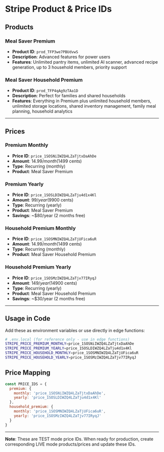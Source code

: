 # Stripe Product & Price IDs

## Products

### Meal Saver Premium
- **Product ID**: `prod_TFP3we7PBUdvwS`
- **Description**: Advanced features for power users
- **Features**: Unlimited pantry items, unlimited AI scanner, advanced recipe generation, up to 3 household members, priority support

### Meal Saver Household Premium
- **Product ID**: `prod_TFP4qAg9zTAa1D`
- **Description**: Perfect for families and shared households
- **Features**: Everything in Premium plus unlimited household members, unlimited storage locations, shared inventory management, family meal planning, household analytics

---

## Prices

### Premium Monthly
- **Price ID**: `price_1SOSNiIWZQ4LZaTjtxDaAhDe`
- **Amount**: $14.99/month ($1499 cents)
- **Type**: Recurring (monthly)
- **Product**: Meal Saver Premium

### Premium Yearly
- **Price ID**: `price_1SOSLDIWZQ4LZaTju4d1x4Kl`
- **Amount**: $99/year ($9900 cents)
- **Type**: Recurring (yearly)
- **Product**: Meal Saver Premium
- **Savings**: ~$80/year (2 months free)

### Household Premium Monthly
- **Price ID**: `price_1SOSMNIWZQ4LZaTjUFica6uR`
- **Amount**: $14.99/month ($1499 cents)
- **Type**: Recurring (monthly)
- **Product**: Meal Saver Household Premium

### Household Premium Yearly
- **Price ID**: `price_1SOSMzIWZQ4LZaTjv77IRyqJ`
- **Amount**: $149/year ($14900 cents)
- **Type**: Recurring (yearly)
- **Product**: Meal Saver Household Premium
- **Savings**: ~$30/year (2 months free)

---

## Usage in Code

Add these as environment variables or use directly in edge functions:

```bash
# .env.local (for reference only - use in edge functions)
STRIPE_PRICE_PREMIUM_MONTHLY=price_1SOSNiIWZQ4LZaTjtxDaAhDe
STRIPE_PRICE_PREMIUM_YEARLY=price_1SOSLDIWZQ4LZaTju4d1x4Kl
STRIPE_PRICE_HOUSEHOLD_MONTHLY=price_1SOSMNIWZQ4LZaTjUFica6uR
STRIPE_PRICE_HOUSEHOLD_YEARLY=price_1SOSMzIWZQ4LZaTjv77IRyqJ
```

## Price Mapping

```javascript
const PRICE_IDS = {
  premium: {
    monthly: 'price_1SOSNiIWZQ4LZaTjtxDaAhDe',
    yearly: 'price_1SOSLDIWZQ4LZaTju4d1x4Kl'
  },
  household_premium: {
    monthly: 'price_1SOSMNIWZQ4LZaTjUFica6uR',
    yearly: 'price_1SOSMzIWZQ4LZaTjv77IRyqJ'
  }
}
```

---

**Note**: These are TEST mode price IDs. When ready for production, create corresponding LIVE mode products/prices and update these IDs.
